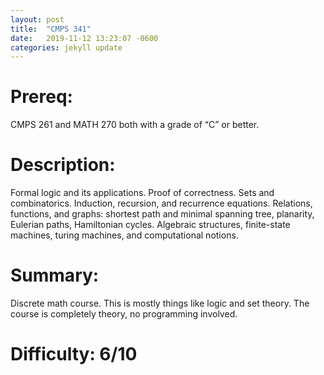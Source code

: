 ```yaml
---
layout: post
title:  "CMPS 341"
date:   2019-11-12 13:23:07 -0600
categories: jekyll update
---
```

# Prereq:  
CMPS 261 and MATH 270 both with a grade of “C” or better.  
  
# Description:  
Formal logic and its applications. Proof of correctness. Sets and combinatorics. Induction, recursion, and recurrence equations. Relations, functions, and graphs: shortest path and minimal spanning tree, planarity, Eulerian paths, Hamiltonian cycles. Algebraic structures, finite-state machines, turing machines, and computational notions.  
  
# Summary:  
Discrete math course.  This is mostly things like logic and set theory.  The course is completely theory, no programming involved.  
  
# Difficulty:  6/10  